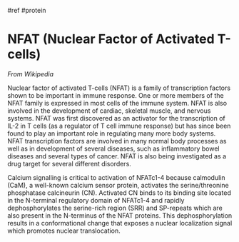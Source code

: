 #ref #protein 

# NFAT (Nuclear Factor of Activated T-cells)

_From Wikipedia_

Nuclear factor of activated T-cells (NFAT) is a family of transcription factors shown to be important in immune response. One or more members of the NFAT family is expressed in most cells of the immune system. NFAT is also involved in the development of cardiac, skeletal muscle, and nervous systems. NFAT was first discovered as an activator for the transcription of IL-2 in T cells (as a regulator of T cell immune response) but has since been found to play an important role in regulating many more body systems. NFAT transcription factors are involved in many normal body processes as well as in development of several diseases, such as inflammatory bowel diseases and several types of cancer. NFAT is also being investigated as a drug target for several different disorders.

Calcium signalling is critical to activation of NFATc1-4 because calmodulin (CaM), a well-known calcium sensor protein, activates the serine/threonine phosphatase calcineurin (CN). Activated CN binds to its binding site located in the N-terminal regulatory domain of NFATc1-4 and rapidly dephosphorylates the serine-rich region (SRR) and SP-repeats which are also present in the N-terminus of the NFAT proteins. This dephosphorylation results in a conformational change that exposes a nuclear localization signal which promotes nuclear translocation.